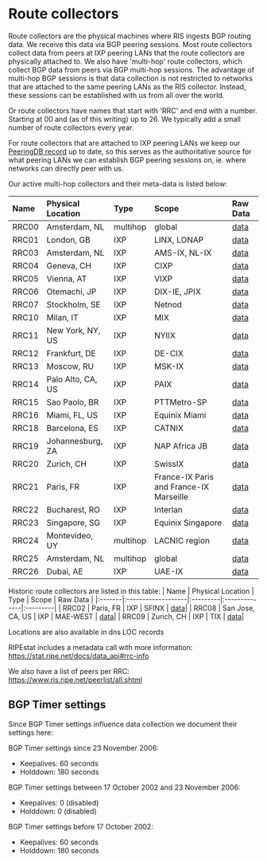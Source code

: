 # Route collectors

Route collectors are the physical machines where RIS ingests BGP routing data. We receive this data via BGP peering sessions. Most route collectors collect data from peers at IXP peering LANs that the route collectors are physically attached to. We also have 'multi-hop' route collectors, which collect BGP data from peers via BGP multi-hop sessions. The advantage of multi-hop BGP sessions is that data collection is not restricted to networks that are attached to the same peering LANs as the RIS collector. Instead, these sessions can be established with us from all over the world.

Or route collectors have names that start with 'RRC' and end with a number. Starting at 00 and (as of this writing) up to 26.
We typically add a small number of route collectors every year.

For route collectors that are attached to IXP peering LANs we keep our [PeeringDB record](https://www.peeringdb.com/net/621) up to date, so this serves as the authoritative source for what peering LANs we can establish BGP peering sessions on, ie. where networks can directly peer with us.

Our active multi-hop collectors and their meta-data is listed below:

| Name   | Physical Location  | Type     | Scope         | Raw Data |
|:-------|:-------------------|:---------|:--------------|:---------|
| RRC00  | Amsterdam, NL      | multihop | global        | [data](https://data.ris.ripe.net/rrc00/)|
| RRC01  | London, GB         | IXP      | LINX, LONAP   | [data](https://data.ris.ripe.net/rrc01/)|
| RRC03  | Amsterdam, NL      | IXP      | AMS-IX, NL-IX | [data](https://data.ris.ripe.net/rrc03/)|
| RRC04  | Geneva, CH         | IXP      | CIXP          | [data](https://data.ris.ripe.net/rrc04/)|
| RRC05  | Vienna, AT         | IXP      | VIXP          | [data](https://data.ris.ripe.net/rrc05/)|
| RRC06  | Otemachi, JP       | IXP      | DIX-IE, JPIX  | [data](https://data.ris.ripe.net/rrc06/)|
| RRC07  | Stockholm, SE      | IXP      | Netnod        | [data](https://data.ris.ripe.net/rrc07/)|
| RRC10  | Milan, IT          | IXP      | MIX           | [data](https://data.ris.ripe.net/rrc10/)|
| RRC11  | New York, NY, US   | IXP      | NYIIX         | [data](https://data.ris.ripe.net/rrc11/)|
| RRC12  | Frankfurt, DE      | IXP      | DE-CIX        | [data](https://data.ris.ripe.net/rrc12/)|
| RRC13  | Moscow, RU         | IXP      | MSK-IX        | [data](https://data.ris.ripe.net/rrc13/)|
| RRC14  | Palo Alto, CA, US  | IXP      | PAIX          | [data](https://data.ris.ripe.net/rrc14/)|
| RRC15  | Sao Paolo, BR      | IXP      | PTTMetro-SP   | [data](https://data.ris.ripe.net/rrc15/)|
| RRC16  | Miami, FL, US      | IXP      | Equinix Miami | [data](https://data.ris.ripe.net/rrc16/)|
| RRC18  | Barcelona, ES      | IXP      | CATNIX        | [data](https://data.ris.ripe.net/rrc18/)|
| RRC19  | Johannesburg, ZA   | IXP      | NAP Africa JB | [data](https://data.ris.ripe.net/rrc19/)|
| RRC20  | Zurich, CH         | IXP      | SwissIX       | [data](https://data.ris.ripe.net/rrc20/)|
| RRC21  | Paris, FR          | IXP      | France-IX Paris and France-IX Marseille | [data](https://data.ris.ripe.net/rrc21/)|
| RRC22  | Bucharest, RO      | IXP      | Interlan      | [data](https://data.ris.ripe.net/rrc22/)|
| RRC23  | Singapore, SG      | IXP      | Equinix Singapore | [data](https://data.ris.ripe.net/rrc23/)|
| RRC24  | Montevideo, UY     | multihop | LACNIC region | [data](https://data.ris.ripe.net/rrc24/)|
| RRC25  | Amsterdam, NL      | multihop | global        | [data](https://data.ris.ripe.net/rrc25/)|
| RRC26  | Dubai, AE          | IXP      | UAE-IX        | [data](https://data.ris.ripe.net/rrc26/)|


Historic route collectors are listed in this table:
| Name   | Physical Location  | Type     | Scope         | Raw Data |
|:-------|:-------------------|:---------|:--------------|:---------|
| RRC02  | Paris, FR          | IXP      | SFINX         | [data](https://data.ris.ripe.net/rrc02/)|
| RRC08  | San Jose, CA, US   | IXP      | MAE-WEST      | [data](https://data.ris.ripe.net/rrc08/)|
| RRC09  | Zurich, CH         | IXP      | TIX           | [data](https://data.ris.ripe.net/rrc09/)|



Locations are also available in dns LOC records

RIPEstat includes a metadata call with more information: https://stat.ripe.net/docs/data_api#rrc-info

We also have a list of peers per RRC: https://www.ris.ripe.net/peerlist/all.shtml

## BGP Timer settings

Since BGP Timer settings influence data collection we document their settings here:

BGP Timer settings since 23 November 2006:

  * Keepalives: 60 seconds
  * Holddown: 180 seconds

BGP Timer settings between 17 October 2002 and 23 November 2006:

  * Keepalives: 0 (disabled)
  * Holddown: 0 (disabled)

BGP Timer settings before 17 October 2002:

  * Keepalives: 60 seconds
  * Holddown: 180 seconds
